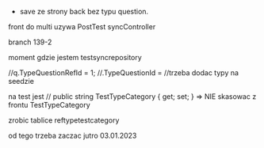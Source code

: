 

- save ze strony back bez typu question. 

front do multi uzywa PostTest syncController

branch 139-2

moment gdzie jestem testsyncrepository

//q.TypeQuestionRefId = 1;  //.TypeQuestionId = //trzeba dodac typy na seedzie

na test jest //     public string TestTypeCategory { get; set; } => NIE skasowac z frontu TestTypeCategory 

zrobic tablice reftypetestcategory

od tego trzeba zaczac jutro 03.01.2023